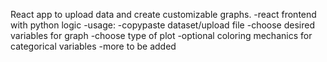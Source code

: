 React app to upload data and create customizable graphs.
-react frontend with python logic
-usage:
	-copypaste dataset/upload file
	-choose desired variables for graph
	-choose type of plot
-optional coloring mechanics for categorical variables
-more to be added
